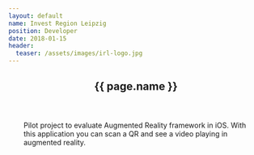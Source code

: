 ```yaml
---
layout: default
name: Invest Region Leipzig
position: Developer
date: 2018-01-15
header:
  teaser: /assets/images/irl-logo.jpg
---
```


<div id="main" role="main">    
      <meta itemprop="headline" content="{{ page.name }}"/>
      <meta itemprop="description" content="{{ page.header.description }}"/>
      <div class="page__inner-wrap" style="margin: 30px;">
        <section class="page__content" itemprop="text">
        <header>
          <h1 id="page-title" class="page__title" itemprop="headline">{{ page.name }}</h1>
        </header>
            <p>Pilot project to evaluate Augmented Reality framework in iOS. With this application you can scan a QR and see a video playing in augmented reality.</p>
        </section>         
       </div>       
</div>